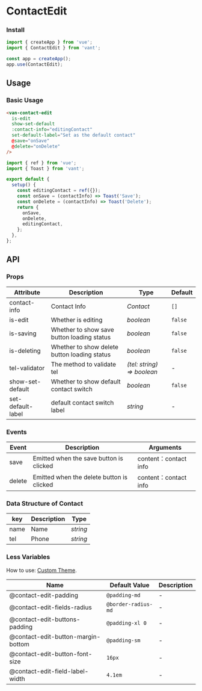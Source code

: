 # ContactEdit

### Install

```js
import { createApp } from 'vue';
import { ContactEdit } from 'vant';

const app = createApp();
app.use(ContactEdit);
```

## Usage

### Basic Usage

```html
<van-contact-edit
  is-edit
  show-set-default
  :contact-info="editingContact"
  set-default-label="Set as the default contact"
  @save="onSave"
  @delete="onDelete"
/>
```

```js
import { ref } from 'vue';
import { Toast } from 'vant';

export default {
  setup() {
    const editingContact = ref({});
    const onSave = (contactInfo) => Toast('Save');
    const onDelete = (contactInfo) => Toast('Delete');
    return {
      onSave,
      onDelete,
      editingContact,
    };
  },
};
```

## API

### Props

| Attribute         | Description                                  | Type                       | Default |
|-------------------|----------------------------------------------|----------------------------|---------|
| contact-info      | Contact Info                                 | _Contact_                  | `[]`    |
| is-edit           | Whether is editing                           | _boolean_                  | `false` |
| is-saving         | Whether to show save button loading status   | _boolean_                  | `false` |
| is-deleting       | Whether to show delete button loading status | _boolean_                  | `false` |
| tel-validator     | The method to validate tel                   | _(tel: string) => boolean_ | -       |
| show-set-default  | Whether to show default contact switch       | _boolean_                  | `false` |
| set-default-label | default contact switch label                 | _string_                   | -       |

### Events

| Event  | Description                               | Arguments            |
|--------|-------------------------------------------|----------------------|
| save   | Emitted when the save button is clicked   | content：contact info |
| delete | Emitted when the delete button is clicked | content：contact info |

### Data Structure of Contact

| key  | Description | Type     |
|------|-------------|----------|
| name | Name        | _string_ |
| tel  | Phone       | _string_ |

### Less Variables

How to use: [Custom Theme](#/en-US/theme).

| Name                               | Default Value       | Description |
|------------------------------------|---------------------|-------------|
| @contact-edit-padding              | `@padding-md`       | -           |
| @contact-edit-fields-radius        | `@border-radius-md` | -           |
| @contact-edit-buttons-padding      | `@padding-xl 0`     | -           |
| @contact-edit-button-margin-bottom | `@padding-sm`       | -           |
| @contact-edit-button-font-size     | `16px`              | -           |
| @contact-edit-field-label-width    | `4.1em`             | -           |
